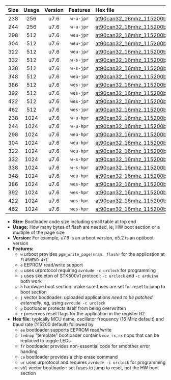 |Size|Usage|Version|Features|Hex file|
|:-:|:-:|:-:|:-:|:--|
|238|256|u7.6|`w-u-jpr`|[at90can32_16mhz_115200bps_ur_vbl.hex](https://raw.githubusercontent.com/stefanrueger/urboot/main/bootloaders/at90can32/fcpu_16mhz/115200_bps/at90can32_16mhz_115200bps_ur_vbl.hex)|
|244|256|u7.6|`w-u-jpr`|[at90can32_16mhz_115200bps_lednop_ur_vbl.hex](https://raw.githubusercontent.com/stefanrueger/urboot/main/bootloaders/at90can32/fcpu_16mhz/115200_bps/at90can32_16mhz_115200bps_lednop_ur_vbl.hex)|
|298|512|u7.6|`weu-jpr`|[at90can32_16mhz_115200bps_ee_ur_vbl.hex](https://raw.githubusercontent.com/stefanrueger/urboot/main/bootloaders/at90can32/fcpu_16mhz/115200_bps/at90can32_16mhz_115200bps_ee_ur_vbl.hex)|
|304|512|u7.6|`weu-jpr`|[at90can32_16mhz_115200bps_ee_lednop_ur_vbl.hex](https://raw.githubusercontent.com/stefanrueger/urboot/main/bootloaders/at90can32/fcpu_16mhz/115200_bps/at90can32_16mhz_115200bps_ee_lednop_ur_vbl.hex)|
|322|512|u7.6|`weu-jpr`|[at90can32_16mhz_115200bps_ee_lednop_fr_ur_vbl.hex](https://raw.githubusercontent.com/stefanrueger/urboot/main/bootloaders/at90can32/fcpu_16mhz/115200_bps/at90can32_16mhz_115200bps_ee_lednop_fr_ur_vbl.hex)|
|332|512|u7.6|`w-s-jpr`|[at90can32_16mhz_115200bps_vbl.hex](https://raw.githubusercontent.com/stefanrueger/urboot/main/bootloaders/at90can32/fcpu_16mhz/115200_bps/at90can32_16mhz_115200bps_vbl.hex)|
|338|512|u7.6|`w-s-jpr`|[at90can32_16mhz_115200bps_lednop_vbl.hex](https://raw.githubusercontent.com/stefanrueger/urboot/main/bootloaders/at90can32/fcpu_16mhz/115200_bps/at90can32_16mhz_115200bps_lednop_vbl.hex)|
|348|512|u7.6|`weu-jpr`|[at90can32_16mhz_115200bps_ee_lednop_fr_ce_ur_vbl.hex](https://raw.githubusercontent.com/stefanrueger/urboot/main/bootloaders/at90can32/fcpu_16mhz/115200_bps/at90can32_16mhz_115200bps_ee_lednop_fr_ce_ur_vbl.hex)|
|386|512|u7.6|`wes-jpr`|[at90can32_16mhz_115200bps_ee_vbl.hex](https://raw.githubusercontent.com/stefanrueger/urboot/main/bootloaders/at90can32/fcpu_16mhz/115200_bps/at90can32_16mhz_115200bps_ee_vbl.hex)|
|392|512|u7.6|`wes-jpr`|[at90can32_16mhz_115200bps_ee_lednop_vbl.hex](https://raw.githubusercontent.com/stefanrueger/urboot/main/bootloaders/at90can32/fcpu_16mhz/115200_bps/at90can32_16mhz_115200bps_ee_lednop_vbl.hex)|
|422|512|u7.6|`wes-jpr`|[at90can32_16mhz_115200bps_ee_lednop_fr_vbl.hex](https://raw.githubusercontent.com/stefanrueger/urboot/main/bootloaders/at90can32/fcpu_16mhz/115200_bps/at90can32_16mhz_115200bps_ee_lednop_fr_vbl.hex)|
|462|512|u7.6|`wes-jpr`|[at90can32_16mhz_115200bps_ee_lednop_fr_ce_vbl.hex](https://raw.githubusercontent.com/stefanrueger/urboot/main/bootloaders/at90can32/fcpu_16mhz/115200_bps/at90can32_16mhz_115200bps_ee_lednop_fr_ce_vbl.hex)|
|238|1024|u7.6|`w-u-hpr`|[at90can32_16mhz_115200bps_ur.hex](https://raw.githubusercontent.com/stefanrueger/urboot/main/bootloaders/at90can32/fcpu_16mhz/115200_bps/at90can32_16mhz_115200bps_ur.hex)|
|244|1024|u7.6|`w-u-hpr`|[at90can32_16mhz_115200bps_lednop_ur.hex](https://raw.githubusercontent.com/stefanrueger/urboot/main/bootloaders/at90can32/fcpu_16mhz/115200_bps/at90can32_16mhz_115200bps_lednop_ur.hex)|
|298|1024|u7.6|`weu-hpr`|[at90can32_16mhz_115200bps_ee_ur.hex](https://raw.githubusercontent.com/stefanrueger/urboot/main/bootloaders/at90can32/fcpu_16mhz/115200_bps/at90can32_16mhz_115200bps_ee_ur.hex)|
|304|1024|u7.6|`weu-hpr`|[at90can32_16mhz_115200bps_ee_lednop_ur.hex](https://raw.githubusercontent.com/stefanrueger/urboot/main/bootloaders/at90can32/fcpu_16mhz/115200_bps/at90can32_16mhz_115200bps_ee_lednop_ur.hex)|
|322|1024|u7.6|`weu-hpr`|[at90can32_16mhz_115200bps_ee_lednop_fr_ur.hex](https://raw.githubusercontent.com/stefanrueger/urboot/main/bootloaders/at90can32/fcpu_16mhz/115200_bps/at90can32_16mhz_115200bps_ee_lednop_fr_ur.hex)|
|332|1024|u7.6|`w-s-hpr`|[at90can32_16mhz_115200bps.hex](https://raw.githubusercontent.com/stefanrueger/urboot/main/bootloaders/at90can32/fcpu_16mhz/115200_bps/at90can32_16mhz_115200bps.hex)|
|338|1024|u7.6|`w-s-hpr`|[at90can32_16mhz_115200bps_lednop.hex](https://raw.githubusercontent.com/stefanrueger/urboot/main/bootloaders/at90can32/fcpu_16mhz/115200_bps/at90can32_16mhz_115200bps_lednop.hex)|
|348|1024|u7.6|`weu-hpr`|[at90can32_16mhz_115200bps_ee_lednop_fr_ce_ur.hex](https://raw.githubusercontent.com/stefanrueger/urboot/main/bootloaders/at90can32/fcpu_16mhz/115200_bps/at90can32_16mhz_115200bps_ee_lednop_fr_ce_ur.hex)|
|386|1024|u7.6|`wes-hpr`|[at90can32_16mhz_115200bps_ee.hex](https://raw.githubusercontent.com/stefanrueger/urboot/main/bootloaders/at90can32/fcpu_16mhz/115200_bps/at90can32_16mhz_115200bps_ee.hex)|
|392|1024|u7.6|`wes-hpr`|[at90can32_16mhz_115200bps_ee_lednop.hex](https://raw.githubusercontent.com/stefanrueger/urboot/main/bootloaders/at90can32/fcpu_16mhz/115200_bps/at90can32_16mhz_115200bps_ee_lednop.hex)|
|422|1024|u7.6|`wes-hpr`|[at90can32_16mhz_115200bps_ee_lednop_fr.hex](https://raw.githubusercontent.com/stefanrueger/urboot/main/bootloaders/at90can32/fcpu_16mhz/115200_bps/at90can32_16mhz_115200bps_ee_lednop_fr.hex)|
|462|1024|u7.6|`wes-hpr`|[at90can32_16mhz_115200bps_ee_lednop_fr_ce.hex](https://raw.githubusercontent.com/stefanrueger/urboot/main/bootloaders/at90can32/fcpu_16mhz/115200_bps/at90can32_16mhz_115200bps_ee_lednop_fr_ce.hex)|

- **Size:** Bootloader code size including small table at top end
- **Usage:** How many bytes of flash are needed, ie, HW boot section or a multiple of the page size
- **Version:** For example, u7.6 is an urboot version, o5.2 is an optiboot version
- **Features:**
  + `w` urboot provides `pgm_write_page(sram, flash)` for the application at `FLASHEND-4+1`
  + `e` EEPROM read/write support
  + `u` uses urprotocol requiring `avrdude -c urclock` for programming
  + `s` uses skeleton of STK500v1 protocol; `-c urclock` and `-c arduino` both work
  + `h` hardware boot section: make sure fuses are set for reset to jump to boot section
  + `j` vector bootloader: uploaded applications *need to be patched externally*, eg, using `avrdude -c urclock`
  + `p` bootloader protects itself from being overwritten
  + `r` preserves reset flags for the application in the register R2
- **Hex file:** typically MCU name, oscillator frequency (16 MHz default) and baud rate (115200 default) followed by
  + `ee` bootloader supports EEPROM read/write
  + `lednop` "template" bootloader contains `mov rx,rx` nops that can be replaced to toggle LEDs
  + `fr` bootloader provides non-essential code for smoother error handing
  + `ce` bootloader provides a chip erase command
  + `ur` uses urprotocol and requires `avrdude -c urclock` for programming
  + `vbl` vector bootloader: set fuses to jump to reset, not the HW boot section

